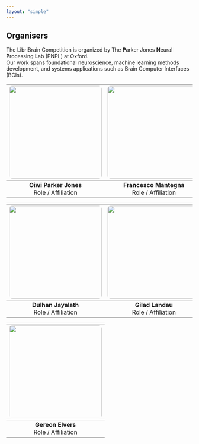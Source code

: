 ```yaml
---
layout: "simple"
---
```


## Organisers
The LibriBrain Competition is organized by The **P**arker Jones **N**eural **P**rocessing **L**ab (PNPL) at Oxford.  
Our work spans foundational neuroscience, machine learning methods development, and systems applications such as Brain Computer Interfaces (BCIs).

| <img src="https://neural-processing-lab.github.io/people/oiwi.png" style="width: 250px; height: 250px; object-fit: cover; border-radius: 8px; display: block; margin: auto;"/> | <img src="https://neural-processing-lab.github.io/people/francesco.png" style="width: 250px; height: 250px; object-fit: cover; border-radius: 8px; display: block; margin: auto;"/> | <img src="https://neural-processing-lab.github.io/people/miran.png" style="width: 250px; height: 250px; object-fit: cover; border-radius: 8px; display: block; margin: auto;"/> |
|:--:|:--:|:--:|
| **Oiwi Parker Jones** <br> Role / Affiliation | **Francesco Mantegna** <br> Role / Affiliation | **Miran Özdogan** <br> Role / Affiliation |

| <img src="https://neural-processing-lab.github.io/people/dulhan.png" style="width: 250px; height: 250px; object-fit: cover; border-radius: 8px; display: block; margin: auto;"/> | <img src="https://neural-processing-lab.github.io/people/gilad.png" style="width: 250px; height: 250px; object-fit: cover; border-radius: 8px; display: block; margin: auto;"/> | <img src="https://neural-processing-lab.github.io/people/pratik.jpg" style="width: 250px; height: 250px; object-fit: cover; border-radius: 8px; display: block; margin: auto;"/> |
|:--:|:--:|:--:|
| **Dulhan Jayalath** <br> Role / Affiliation | **Gilad Landau** <br> Role / Affiliation | **Pratik Somaiya** <br> Role / Affiliation |

| <img src="https://framerusercontent.com/images/QmXPlM1YzgfVdzcRaAjpVi9CJTo.jpg" style="width: 250px; height: 250px; object-fit: cover; border-radius: 8px; display: block; margin: auto;"/> |
|:--:|
| **Gereon Elvers** <br> Role / Affiliation |